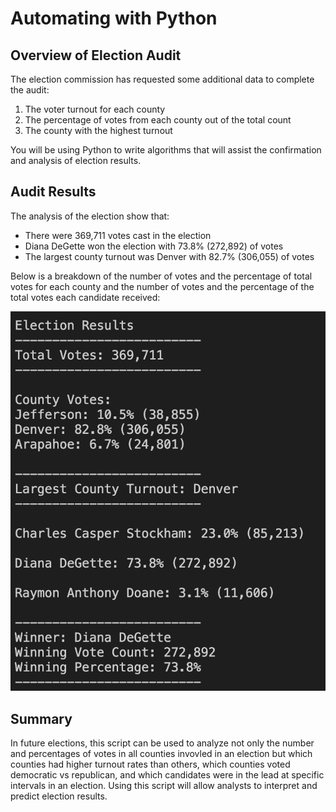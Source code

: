 # Automating with Python

## Overview of Election Audit
The election commission has requested some additional data to complete the audit:

1. The voter turnout for each county
2. The percentage of votes from each county out of the total count
3. The county with the highest turnout

You will be using Python to write algorithms that will assist the confirmation and analysis of election results.

## Audit Results 
The analysis of the election show that:
- There were 369,711 votes cast in the election
- Diana DeGette won the election with 73.8% (272,892) of votes
- The largest county turnout was Denver with 82.7% (306,055) of votes

Below is a breakdown of the number of votes and the percentage of total votes for each county and the number of votes and the percentage of the total votes each candidate received:

![This is an image of the results](analysis/results.png)

## Summary
In future elections, this script can be used to analyze not only the number and percentages of votes in all counties invovled in an election but which counties had higher turnout rates than others, which counties voted democratic vs republican, and which candidates were in the lead at specific intervals in an election. Using this script will allow analysts to interpret and predict election results.
